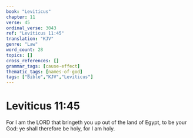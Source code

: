 ```yaml
---
book: "Leviticus"
chapter: 11
verse: 45
ordinal_verse: 3043
ref: "Leviticus 11:45"
translation: "KJV"
genre: "Law"
word_count: 28
topics: []
cross_references: []
grammar_tags: [cause-effect]
thematic_tags: [names-of-god]
tags: ["Bible","KJV","Leviticus"]
---
```


# Leviticus 11:45

For I am the LORD that bringeth you up out of the land of Egypt, to be your God: ye shall therefore be holy, for I am holy.
